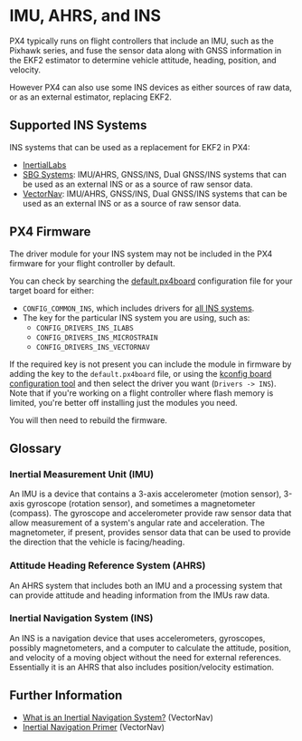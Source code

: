 # IMU, AHRS, and INS

PX4 typically runs on flight controllers that include an IMU, such as the Pixhawk series, and fuse the sensor data along with GNSS information in the EKF2 estimator to determine vehicle attitude, heading, position, and velocity.

However PX4 can also use some INS devices as either sources of raw data, or as an external estimator, replacing EKF2.

## Supported INS Systems

INS systems that can be used as a replacement for EKF2 in PX4:

- [InertialLabs](../sensor/inertiallabs.md)
- [SBG Systems](../sensor/sbgecom.md): IMU/AHRS, GNSS/INS, Dual GNSS/INS systems that can be used as an external INS or as a source of raw sensor data.
- [VectorNav](../sensor/vectornav.md): IMU/AHRS, GNSS/INS, Dual GNSS/INS systems that can be used as an external INS or as a source of raw sensor data.

## PX4 Firmware

The driver module for your INS system may not be included in the PX4 firmware for your flight controller by default.

You can check by searching the [default.px4board](https://github.com/PX4/PX4-Autopilot/blob/main/boards/px4/fmu-v6c/default.px4board#L25) configuration file for your target board for either:

- `CONFIG_COMMON_INS`, which includes drivers for [all INS systems](https://github.com/PX4/PX4-Autopilot/blob/main/src/drivers/ins/Kconfig).
- The key for the particular INS system you are using, such as:
  - `CONFIG_DRIVERS_INS_ILABS`
  - `CONFIG_DRIVERS_INS_MICROSTRAIN`
  - `CONFIG_DRIVERS_INS_VECTORNAV`

If the required key is not present you can include the module in firmware by adding the key to the `default.px4board` file, or using the [kconfig board configuration tool](../hardware/porting_guide_config.md#px4-board-configuration-kconfig) and then select the driver you want (`Drivers -> INS`).
Note that if you're working on a flight controller where flash memory is limited, you're better off installing just the modules you need.

You will then need to rebuild the firmware.

## Glossary

### Inertial Measurement Unit (IMU)

An IMU is a device that contains a 3-axis accelerometer (motion sensor), 3-axis gyroscope (rotation sensor), and sometimes a magnetometer (compass).
The gyroscope and accelerometer provide raw sensor data that allow measurement of a system's angular rate and acceleration.
The magnetometer, if present, provides sensor data that can be used to provide the direction that the vehicle is facing/heading.

### Attitude Heading Reference System (AHRS)

An AHRS system that includes both an IMU and a processing system that can provide attitude and heading information from the IMUs raw data.

### Inertial Navigation System (INS)

An INS is a navigation device that uses accelerometers, gyroscopes, possibly magnetometers, and a computer to calculate the attitude, position, and velocity of a moving object without the need for external references.
Essentially it is an AHRS that also includes position/velocity estimation.

## Further Information

- [What is an Inertial Navigation System?](https://www.vectornav.com/resources/inertial-navigation-articles/what-is-an-ins) (VectorNav)
- [Inertial Navigation Primer](https://www.vectornav.com/resources/inertial-navigation-primer) (VectorNav)
